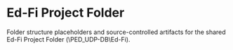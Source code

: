 Ed-Fi Project Folder
====================

Folder structure placeholders and source-controlled artifacts for the shared Ed-Fi Project Folder (\\PED_UDP-DB\Ed-Fi).